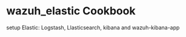 wazuh_elastic Cookbook
=======================
setup Elastic: Logstash, Llasticsearch, kibana and wazuh-kibana-app
